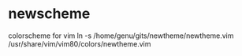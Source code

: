 # newscheme
colorscheme for vim
ln -s /home/genu/gits/newtheme/newtheme.vim /usr/share/vim/vim80/colors/newtheme.vim
